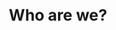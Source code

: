 ---
templateKey: 'team-page'
path: /team
preferred_language: default
title: "Who are we?"
langTitles:
    en: "Who are we?"
    pt: "Quem somos nós?"
    fr: "Qui sommes nous?"
    es: "Quienes somos nosotros"
image: ../../../static/img/team-drone.jpg
secondaryImage: ../../../static/img/R17_-_1280_1.jpg
heading: 
    en: "The Team"
    pt: "A Equipa"
    fr: "L'équipe"
    es: "El Equipo"
description: 
    en: "At Smartavillas we have a dedicated team of professionals helping you to manage your property or find the perfect holiday rental."
    pt: "Na Smartavillas temos uma equipa de profissionais dedicada a ajudá-lo a gerir a sua propriedade ou encontrar o melhor aluguer de férias."
    fr: "Chez Smartavillas, nous avons une équipe de professionnels dévoués qui vous aident à gérer votre propriété ou à trouver la location de vacances idéale."
    es: "En Smartavillas contamos con un equipo dedicado de profesionales que lo ayudarán a administrar su propiedad o encontrar el alquiler vacacional perfecto."
intro: 
    heading: 
        en: "Meet the Team"
        pt: "Conheça a Equipa"
        fr: "Rencontrez l'équipe"
        es: "Conoce al equipo"
    description: 
        en: "Founded in 2009, Smartavillas.com is a property services and rental management company based in Tavira on the Eastern Algarve. With a portfolio approaching 150 properties, Smartavillas provides a wide range of professional management services and solutions tailored to meet the needs of our property owners and rental clients. A wealth of experience and knowledge within our team has enabled us to grow rapidly, establish a strong presence on the Eastern Algarve and develop enduring partnerships with property owners, local suppliers and professional service providers.
        We are also proud to announce the launch of our new sister company Smartamoves, our property sales division helping you to achieve your dream of owning property abroad."
        pt: "Criada em 2009, a Smartavillas.com é uma empresa de Aluguer de casas de férias e Gestão de Propriedades, sediada em Tavira no Sotavento Algarvio. Com uma carteira que se aproxima das 150 propriedades, a Smartavillas oferece uma vasta gama de serviços e soluções profissionais de gestão adaptados às necessidades dos nossos proprietários e clientes de alugueres de casas. A experiência e conhecimento da nossa equipa permitiu-nos crescer rapidamente, estabelecer uma forte presença no Sotavento e desenvolver parcerias duradouras com proprietários, fornecedores locais e prestadores de serviços profissionais. Estamos também orgulhosos de anunciar o lançamento da nossa nova empresa irmã Smartamoves, a nossa divisão de vendas de propriedades, ajudando-o a realizar o seu sonho de possuir propriedades no estrangeiro."
        fr: "Fondée en 2009, Smartavillas.com est une société de services immobiliers et de gestion locative basée à Tavira, dans l'est de l'Algarve. Avec un portefeuille de près de 150 propriétés, Smartavillas propose une large gamme de services de gestion professionnels et de solutions adaptées pour répondre aux besoins de nos propriétaires et clients locataires. Une richesse d'expérience et de connaissances au sein de notre équipe nous a permis de croître rapidement, d'établir une forte présence dans l'est de l'Algarve et de développer des partenariats durables avec des propriétaires, des fournisseurs locaux et des prestataires de services professionnels.
         Nous sommes également fiers d'annoncer le lancement de notre nouvelle société sœur Smartamoves, notre division de vente immobilière vous aidant à réaliser votre rêve de posséder une propriété à l'étranger."
        es: "Fundada en 2009, Smartavillas.com es una empresa de gestión de alquileres y servicios inmobiliarios con sede en Tavira, en el este del Algarve. Con una cartera que se acerca a las 150 propiedades, Smartavillas ofrece una amplia gama de servicios de gestión profesional y soluciones diseñadas para satisfacer las necesidades de nuestros propietarios y clientes de alquiler. Una gran experiencia y conocimiento dentro de nuestro equipo nos ha permitido crecer rápidamente, establecer una fuerte presencia en el este del Algarve y desarrollar asociaciones duraderas con propietarios, proveedores locales y proveedores de servicios profesionales.
         También nos enorgullece anunciar el lanzamiento de nuestra nueva empresa hermana Smartamoves, nuestra división de ventas de propiedades que lo ayuda a lograr su sueño de ser propietario de una propiedad en el extranjero."
teams:
    office:
        heading: "Office Team"
        image: ../../../static/img/office.jpeg
        description: 
            en: "The operational heart of Smartavillas tying it all together. The office team keeps the well-oiled machine running by taking the bookings, coordinating with the other teams, communicating with guests and other business and making sure the everyone gets what they need at the right time."
            pt: "The operational heart of Smartavillas tying it all together. The office team keeps the well-oiled machine running by taking the bookings, coordinating with the other teams, communicating with guests and other business and making sure the everyone gets what they need at the right time."
            fr: "The operational heart of Smartavillas tying it all together. The office team keeps the well-oiled machine running by taking the bookings, coordinating with the other teams, communicating with guests and other business and making sure the everyone gets what they need at the right time."
            es: "The operational heart of Smartavillas tying it all together. The office team keeps the well-oiled machine running by taking the bookings, coordinating with the other teams, communicating with guests and other business and making sure the everyone gets what they need at the right time."
    maintenance:
        heading: "Maintenance Team"
        image: ../../../static/img/Creat_Prefect_2.jpg
        description: 
            en: "The maintenance team keeps our wheels turning, both literally and figuratively. Going out to properties far and wide to handle all manner of tasks to make sure both owners and guests know their holiday home will be in tip-top shape."
            pt: "The maintenance team keeps our wheels turning, both literally and figuratively. Going out to properties far and wide to handle all manner of tasks to make sure both owners and guests know their holiday home will be in tip-top shape."
            fr: "The maintenance team keeps our wheels turning, both literally and figuratively. Going out to properties far and wide to handle all manner of tasks to make sure both owners and guests know their holiday home will be in tip-top shape."
            es: "The maintenance team keeps our wheels turning, both literally and figuratively. Going out to properties far and wide to handle all manner of tasks to make sure both owners and guests know their holiday home will be in tip-top shape."
    housekeeping:
        heading: "Housekeeping Team"
        image: ../../../static/img/Create_Perfect_3.jpg
        description: 
            en: "Making sure that Smartavillas shines like a gem, the housekeeping crew work tirelessly to cover every nook and cranny and make sure both our image and record remain spotless."
            pt: "Making sure that Smartavillas shines like a gem, the housekeeping crew work tirelessly to cover every nook and cranny and make sure both our image and record remain spotless."
            fr: "Making sure that Smartavillas shines like a gem, the housekeeping crew work tirelessly to cover every nook and cranny and make sure both our image and record remain spotless."
            es: "Making sure that Smartavillas shines like a gem, the housekeeping crew work tirelessly to cover every nook and cranny and make sure both our image and record remain spotless."
            
---